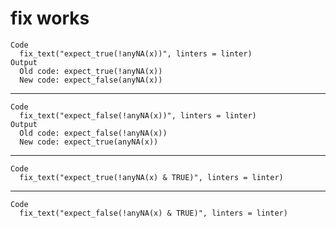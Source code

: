 # fix works

    Code
      fix_text("expect_true(!anyNA(x))", linters = linter)
    Output
      Old code: expect_true(!anyNA(x)) 
      New code: expect_false(anyNA(x)) 

---

    Code
      fix_text("expect_false(!anyNA(x))", linters = linter)
    Output
      Old code: expect_false(!anyNA(x)) 
      New code: expect_true(anyNA(x)) 

---

    Code
      fix_text("expect_true(!anyNA(x) & TRUE)", linters = linter)

---

    Code
      fix_text("expect_false(!anyNA(x) & TRUE)", linters = linter)

